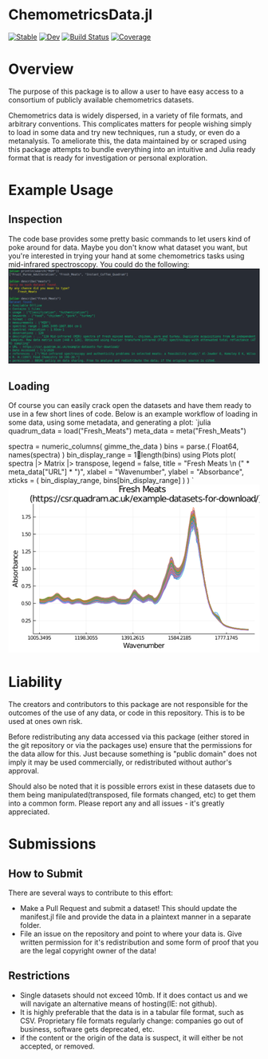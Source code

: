 # ChemometricsData.jl

[![Stable](https://img.shields.io/badge/docs-stable-blue.svg)](https://caseykneale.github.io/ChemometricsData.jl/stable)
[![Dev](https://img.shields.io/badge/docs-dev-blue.svg)](https://caseykneale.github.io/ChemometricsData.jl/dev)
[![Build Status](https://github.com/caseykneale/ChemometricsData.jl/workflows/CI/badge.svg)](https://github.com/caseykneale/ChemometricsData.jl/actions)
[![Coverage](https://codecov.io/gh/caseykneale/ChemometricsData.jl/branch/master/graph/badge.svg)](https://codecov.io/gh/caseykneale/ChemometricsData.jl)

# Overview
The purpose of this package is to allow a user to have easy access to a consortium of publicly available chemometrics datasets.

Chemometrics data is widely dispersed, in a variety of file formats, and arbitrary conventions. This complicates matters for people wishing simply to load in some data and try new techniques, run a study, or even do a metanalysis. To ameliorate this, the data maintained by or scraped using this package attempts to bundle everything into an intuitive and Julia ready format that is ready for investigation or personal exploration.

# Example Usage
## Inspection
The code base provides some pretty basic commands to let users kind of poke around for data. Maybe you don't know what dataset you want, but you're interested in trying your hand at some chemometrics tasks using mid-infrared spectroscopy. You could do the following:
![terminal](https://github.com/caseykneale/ChemometricsData.jl/blob/master/images/terminal.png)

## Loading
Of course you can easily crack open the datasets and have them ready to use in a few short lines of code. Below is an example workflow of loading in some data, using some metadata, and generating a plot:
`julia
quadrum_data = load("Fresh_Meats")
meta_data = meta("Fresh_Meats")

spectra = numeric_columns( gimme_the_data )
bins = parse.( Float64, names(spectra) )
bin_display_range = 1:100:length(bins)
using Plots
plot(   spectra |> Matrix |> transpose,
        legend = false,
        title = "Fresh Meats \n (" * meta_data["URL"] * ")",
        xlabel = "Wavenumber", ylabel = "Absorbance",
        xticks = ( bin_display_range, bins[bin_display_range] )
)
`
![meat data](https://raw.githubusercontent.com/caseykneale/ChemometricsData.jl/master/images/example_plot.png)

# Liability
The creators and contributors to this package are not responsible for the outcomes of the use of any data, or code in this repository. This is to be used at ones own risk.

Before redistributing any data accessed via this package (either stored in the git repository or via the packages use) ensure that the permissions for the data allow for this. Just because something is "public domain" does not imply it may be used commercially, or redistributed without author's approval.

Should also be noted that it is possible errors exist in these datasets due to them being manipulated(transposed, file formats changed, etc) to get them into a common form. Please report any and all issues - it's greatly appreciated.

# Submissions
## How to Submit
There are several ways to contribute to this effort:
 - Make a Pull Request and submit a dataset! This should update the manifest.jl file and provide the data in a plaintext manner in a separate folder.
 - File an issue on the repository and point to where your data is. Give written permission for it's redistribution and some form of proof that you are the legal copyright owner of the data!

## Restrictions
 - Single datasets should not exceed 10mb. If it does contact us and we will navigate an alternative means of hosting(IE: not github).
 - It is highly preferable that the data is in a tabular file format, such as CSV. Proprietary file formats regularly change: companies go out of business, software gets deprecated, etc.
 - if the content or the origin of the data is suspect, it will either be not accepted, or removed.
